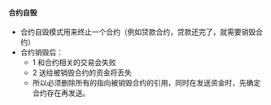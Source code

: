 #### 合约自毁

- 合约自毁模式用来终止一个合约（例如贷款合约，贷款还完了，就需要销毁合约）
- 合约销毁后：
    - 1 和合约相关的交易会失败
    - 2 送给被销毁合约的资金将丢失
    - 所以必须删除所有的指向被销毁合约的引用，同时在发送资金时，先确定合约存在再发送。